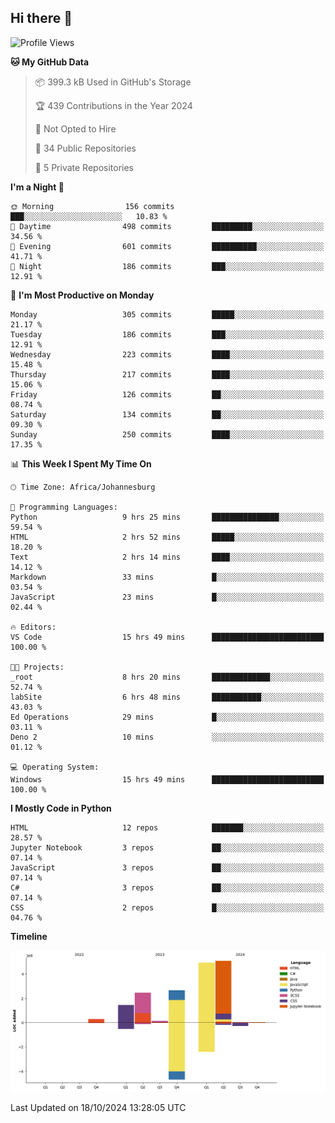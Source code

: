 ## Hi there 👋
<!--START_SECTION:waka-->
![Profile Views](http://img.shields.io/badge/Profile%20Views-0-blue)

**🐱 My GitHub Data** 

> 📦 399.3 kB Used in GitHub's Storage 
 > 
> 🏆 439 Contributions in the Year 2024
 > 
> 🚫 Not Opted to Hire
 > 
> 📜 34 Public Repositories 
 > 
> 🔑 5 Private Repositories 
 > 
**I'm a Night 🦉** 

```text
🌞 Morning                156 commits         ███░░░░░░░░░░░░░░░░░░░░░░   10.83 % 
🌆 Daytime                498 commits         █████████░░░░░░░░░░░░░░░░   34.56 % 
🌃 Evening                601 commits         ██████████░░░░░░░░░░░░░░░   41.71 % 
🌙 Night                  186 commits         ███░░░░░░░░░░░░░░░░░░░░░░   12.91 % 
```
📅 **I'm Most Productive on Monday** 

```text
Monday                   305 commits         █████░░░░░░░░░░░░░░░░░░░░   21.17 % 
Tuesday                  186 commits         ███░░░░░░░░░░░░░░░░░░░░░░   12.91 % 
Wednesday                223 commits         ████░░░░░░░░░░░░░░░░░░░░░   15.48 % 
Thursday                 217 commits         ████░░░░░░░░░░░░░░░░░░░░░   15.06 % 
Friday                   126 commits         ██░░░░░░░░░░░░░░░░░░░░░░░   08.74 % 
Saturday                 134 commits         ██░░░░░░░░░░░░░░░░░░░░░░░   09.30 % 
Sunday                   250 commits         ████░░░░░░░░░░░░░░░░░░░░░   17.35 % 
```


📊 **This Week I Spent My Time On** 

```text
🕑︎ Time Zone: Africa/Johannesburg

💬 Programming Languages: 
Python                   9 hrs 25 mins       ███████████████░░░░░░░░░░   59.54 % 
HTML                     2 hrs 52 mins       █████░░░░░░░░░░░░░░░░░░░░   18.20 % 
Text                     2 hrs 14 mins       ████░░░░░░░░░░░░░░░░░░░░░   14.12 % 
Markdown                 33 mins             █░░░░░░░░░░░░░░░░░░░░░░░░   03.54 % 
JavaScript               23 mins             █░░░░░░░░░░░░░░░░░░░░░░░░   02.44 % 

🔥 Editors: 
VS Code                  15 hrs 49 mins      █████████████████████████   100.00 % 

🐱‍💻 Projects: 
_root                    8 hrs 20 mins       █████████████░░░░░░░░░░░░   52.74 % 
labSite                  6 hrs 48 mins       ███████████░░░░░░░░░░░░░░   43.03 % 
Ed Operations            29 mins             █░░░░░░░░░░░░░░░░░░░░░░░░   03.11 % 
Deno 2                   10 mins             ░░░░░░░░░░░░░░░░░░░░░░░░░   01.12 % 

💻 Operating System: 
Windows                  15 hrs 49 mins      █████████████████████████   100.00 % 
```

**I Mostly Code in Python** 

```text
HTML                     12 repos            ███████░░░░░░░░░░░░░░░░░░   28.57 % 
Jupyter Notebook         3 repos             ██░░░░░░░░░░░░░░░░░░░░░░░   07.14 % 
JavaScript               3 repos             ██░░░░░░░░░░░░░░░░░░░░░░░   07.14 % 
C#                       3 repos             ██░░░░░░░░░░░░░░░░░░░░░░░   07.14 % 
CSS                      2 repos             █░░░░░░░░░░░░░░░░░░░░░░░░   04.76 % 
```



**Timeline**

![Lines of Code chart](https://raw.githubusercontent.com/brandenvs/brandenvs/main/assets/bar_graph.png)


 Last Updated on 18/10/2024 13:28:05 UTC
<!--END_SECTION:waka-->
<!--
**brandenvs/brandenvs** is a ✨ _special_ ✨ repository because its `README.md` (this file) appears on your GitHub profile.

Here are some ideas to get you started:

- 🔭 I’m currently working on ...
- 🌱 I’m currently learning ...
- 👯 I’m looking to collaborate on ...
- 🤔 I’m looking for help with ...
- 💬 Ask me about ...
- 📫 How to reach me: ...
- 😄 Pronouns: ...
- ⚡ Fun fact: ...
-->
